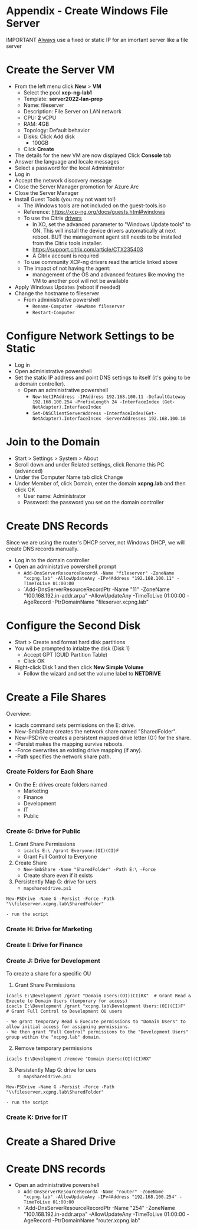 # Appendix - Create Windows File Server

IMPORTANT <ins>Always</ins> use a fixed or static IP for an imortant server like a file server

# Create the Server VM
- From the left menu click **New** > **VM**
  - Select the pool **xcp-ng-lab1**
  - Template: **server2022-lan-prep**
  - Name: fileserver
  - Description: File Server on LAN network
  - CPU: **2** vCPU
  - RAM: **4**GB
  - Topology: Default behavior
  - Disks: Click Add disk
    - 100GB
  - Click **Create**
- The details for the new VM are now displayed
Click **Console** tab
- Answer the language and locale messages
- Select a password for the local Administrator
- Log in
- Accept the network discovery message
- Close the Server Manager promotion for Azure Arc
- Close the Server Manager
- Install Guest Tools (you may not want to!)
  - The Windows tools are not included on the guest-tools.iso
  - Reference: https://xcp-ng.org/docs/guests.html#windows
  - To use the Citrix <ins>drivers</ins>
    - In XO, set the advanced parameter to "Windows Update tools" to ON. This will install the device drivers automatically at next reboot. BUT the management agent still needs to be installed from the Citrix tools installer.
    - https://support.citrix.com/article/CTX235403
    - A Citrix account is required
  - To use community XCP-ng drivers read the article linked above
  - The impact of not having the agent:
    - management of the OS and advanced features like moving the VM to another pool will not be available
- Apply Windows Updates (reboot if needed)
- Change the hostname to fileserver
  - From administrative powershell
    - `Rename-Computer -NewName fileserver`
    - `Restart-Computer`

# Configure Network Settings to be Static
- Log in
- Open administrative powershell
- Set the static IP address and point DNS settings to itself (it's going to be a domain controller).
  - Open an administrative powershell
    - `New-NetIPAddress -IPAddress 192.168.100.11 -DefaultGateway 192.168.100.254 -PrefixLength 24 -InterfaceIndex (Get-NetAdapter).InterfaceIndex`
    - `Set-DNSClientServerAddress -InterfaceIndex(Get-NetAdapter).InterfaceIncex -ServerAddresses 192.168.100.10`

# Join to the Domain
- Start > Settings > System > About
- Scroll down and under Related settings, click Rename this PC (advanced)
- Under the Computer Name tab click Change
- Under Member of, click Domain, enter the domain **xcpng.lab** and then click OK
  - User name: Administrator
  - Password: the password you set on the domain controller

# Create DNS Records
Since we are using the router's DHCP server, not Windows DHCP, we will create DNS records manually.
- Log in to the domain controller
- Open an administative powershell prompt
  - `Add-DnsServerResourceRecordA -Name "fileserver" -ZoneName "xcpng.lab" -AllowUpdateAny -IPv4Address "192.168.100.11" -TimeToLive 01:00:00`
  - `Add-DnsServerResourceRecordPtr -Name "11" -ZoneName "100.168.192.in-addr.arpa" -AllowUpdateAny -TimeToLive 01:00:00 -AgeRecord -PtrDomainName "fileserver.xcpng.lab"

# Configure the Second Disk
- Start > Create and format hard disk partitions
- You wil be prompted to intialze the disk (Disk 1)
  - Accept GPT (GUID Partition Table)
  - Click OK
- Right-click Disk 1 and then click **New Simple Volume**
  - Follow the wizard and set the volume label to **NETDRIVE**

# Create a File Shares
Overview:
- icacls command sets permissions on the E: drive.
- New-SmbShare creates the network share named "SharedFolder".
- New-PSDrive creates a persistent mapped drive letter (G:) for the share.
- -Persist makes the mapping survive reboots.
- -Force overwrites an existing drive mapping (if any).
- -Path specifies the network share path.

### Create Folders for Each Share
- On the E: drives create folders named
  - Marketing
  - Finance
  - Development
  - IT
  - Public

### Create G: Drive for Public
1. Grant Share Permissions
    - `icacls E:\ /grant Everyone:(OI)(CI)F`
    - Grant Full Control to Everyone
2. Create Share
    - `New-SmbShare -Name "SharedFolder" -Path E:\ -Force`
    - Create share even if it exists
3. Persistently Map G: drive for uers
    - `mapshareddrive.ps1`
```
New-PSDrive -Name G -Persist -Force -Path "\\fileserver.xcpng.lab\SharedFolder"
```
    - run the script


### Create H: Drive for Marketing

### Create I: Drive for Finance

### Create J: Drive for Development
To create a share for a specific OU
1. Grant Share Permissions
~~~
icacls E:\Development /grant "Domain Users:(OI)(CI)RX"  # Grant Read & Execute to Domain Users (temporary for access)
icacls E:\Development /grant "xcpng.lab\Development Users:(OI)(CI)F"  # Grant Full Control to Development OU users
~~~
    - We grant temporary Read & Execute permissions to "Domain Users" to allow initial access for assigning permissions.
    - We then grant "Full Control" permissions to the "Development Users" group within the "xcpng.lab" domain.
2. Remove temporary permissions
~~~
icacls E:\Development /remove "Domain Users:(OI)(CI)RX" 
~~~

3. Persistently Map G: drive for uers
    - `mapshareddrive.ps1`
```
New-PSDrive -Name G -Persist -Force -Path "\\fileserver.xcpng.lab\SharedFolder"
```
    - run the script

### Create K: Drive for IT




# Create a Shared Drive

# Create DNS records
- Open an administrative powershell
  - `Add-DnsServerResourceRecordA -Name "router" -ZoneName "xcpng.lab" -AllowUpdateAny -IPv4Address "192.168.100.254" -TimeToLive 01:00:00`
  - `Add-DnsServerResourceRecordPtr -Name "254" -ZoneName "100.168.192.in-addr.arpa" -AllowUpdateAny -TimeToLive 01:00:00 -AgeRecord -PtrDomainName "router.xcpng.lab"

